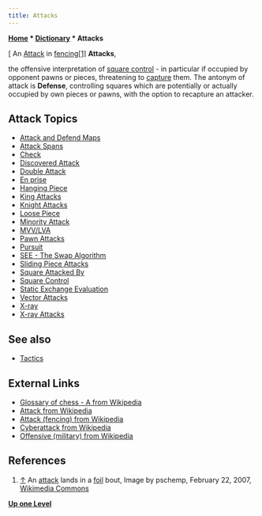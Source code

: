 ```yaml
---
title: Attacks
---
```

**[Home](Home "Home") * [Dictionary](Dictionary "Dictionary") * Attacks**

\[ An [Attack](<https://en.wikipedia.org/wiki/Attack_(fencing)>) in [fencing](https://en.wikipedia.org/wiki/Fencing)<a id="cite-note-1" href="#cite-ref-1">[1]</a>
**Attacks**,

the offensive interpretation of [square control](Square_Control "Square Control") - in particular if occupied by opponent pawns or pieces, threatening to [capture](Captures "Captures") them.
The antonym of attack is **Defense**, controlling squares which are potentially or actually occupied by own pieces or pawns, with the option to recapture an attacker.

## Attack Topics

- [Attack and Defend Maps](Attack_and_Defend_Maps "Attack and Defend Maps")
- [Attack Spans](Attack_Spans "Attack Spans")
- [Check](Check "Check")
- [Discovered Attack](Discovered_Attack "Discovered Attack")
- [Double Attack](Double_Attack "Double Attack")
- [En prise](En_prise "En prise")
- [Hanging Piece](Hanging_Piece "Hanging Piece")
- [King Attacks](King_Pattern#KingAttacks "King Pattern")
- [Knight Attacks](Knight_Pattern#KnightAttacks "Knight Pattern")
- [Loose Piece](Loose_Piece "Loose Piece")
- [Minority Attack](Minority_Attack "Minority Attack")
- [MVV/LVA](MVV-LVA "MVV-LVA")
- [Pawn Attacks](</Pawn_Attacks_(Bitboards)> "Pawn Attacks (Bitboards)")
- [Pursuit](index.php?title=Pursuit&action=edit&redlink=1 "Pursuit (page does not exist)")
- [SEE - The Swap Algorithm](SEE_-_The_Swap_Algorithm "SEE - The Swap Algorithm")
- [Sliding Piece Attacks](Sliding_Piece_Attacks "Sliding Piece Attacks")
- [Square Attacked By](Square_Attacked_By "Square Attacked By")
- [Square Control](Square_Control "Square Control")
- [Static Exchange Evaluation](Static_Exchange_Evaluation "Static Exchange Evaluation")
- [Vector Attacks](Vector_Attacks "Vector Attacks")
- [X-ray](X-ray "X-ray")
- [X-ray Attacks](</X-ray_Attacks_(Bitboards)> "X-ray Attacks (Bitboards)")

## See also

- [Tactics](Tactics "Tactics")

## External Links

- [Glossary of chess - A from Wikipedia](https://en.wikipedia.org/wiki/Glossary_of_chess#A)
- [Attack from Wikipedia](https://en.wikipedia.org/wiki/Attack)
- [Attack (fencing) from Wikipedia](<https://en.wikipedia.org/wiki/Attack_(fencing)>)
- [Cyberattack from Wikipedia](https://en.wikipedia.org/wiki/Cyberattack)
- [Offensive (military) from Wikipedia](<https://en.wikipedia.org/wiki/Offensive_(military)>)

## References

1. <a id="cite-ref-1" href="#cite-note-1">↑</a> An [attack](<https://en.wikipedia.org/wiki/Attack_(fencing)>) lands in a [foil](<https://en.wikipedia.org/wiki/Foil_(fencing)>) bout, Image by pschemp, February 22, 2007, [Wikimedia Commons](https://en.wikipedia.org/wiki/Wikimedia_Commons)

**[Up one Level](Dictionary "Dictionary")**

